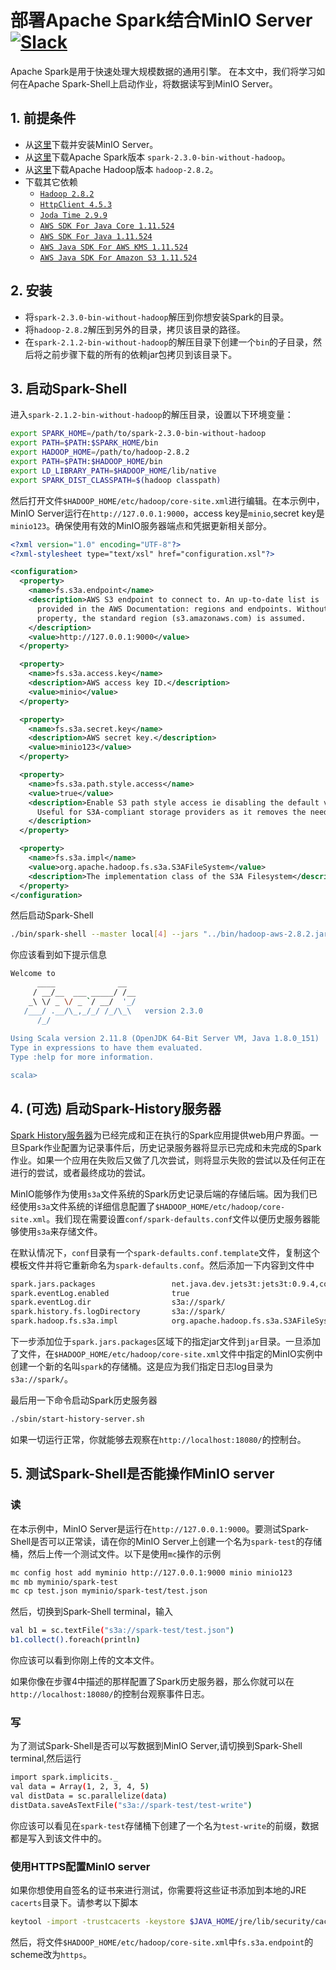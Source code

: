 # 部署Apache Spark结合MinIO Server [![Slack](https://slack.min.io/slack?type=svg)](https://slack.min.io)

Apache Spark是用于快速处理大规模数据的通用引擎。 在本文中，我们将学习如何在Apache Spark-Shell上启动作业，将数据读写到MinIO Server。

## 1. 前提条件

- 从[这里](https://docs.min.io/docs/minio-quickstart-guide)下载并安装MinIO Server。
- 从[这里](https://www.apache.org/dyn/closer.lua/spark/spark-2.3.0/spark-2.3.0-bin-without-hadoop.tgz)下载Apache Spark版本 `spark-2.3.0-bin-without-hadoop`。
- 从[这里](https://www.apache.org/dist/hadoop/core/hadoop-2.8.2/hadoop-2.8.2.tar.gz)下载Apache Hadoop版本 `hadoop-2.8.2`。  
- 下载其它依赖
    - [`Hadoop 2.8.2`](https://mvnrepository.com/artifact/org.apache.hadoop/hadoop-aws/2.8.2)
    - [`HttpClient 4.5.3`](https://mvnrepository.com/artifact/org.apache.httpcomponents/httpclient/4.5.3)
    - [`Joda Time 2.9.9`](https://mvnrepository.com/artifact/joda-time/joda-time/2.9.9)
    - [`AWS SDK For Java Core 1.11.524`](https://mvnrepository.com/artifact/com.amazonaws/aws-java-sdk-core/1.11.524)
    - [`AWS SDK For Java 1.11.524`](https://mvnrepository.com/artifact/com.amazonaws/aws-java-sdk/1.11.524)
    - [`AWS Java SDK For AWS KMS 1.11.524`](http://mvnrepository.com/artifact/com.amazonaws/aws-java-sdk-kms/1.11.524)
    - [`AWS Java SDK For Amazon S3 1.11.524`](https://mvnrepository.com/artifact/com.amazonaws/aws-java-sdk-s3/1.11.524)

## 2. 安装

- 将`spark-2.3.0-bin-without-hadoop`解压到你想安装Spark的目录。
- 将`hadoop-2.8.2`解压到另外的目录，拷贝该目录的路径。
- 在`spark-2.1.2-bin-without-hadoop`的解压目录下创建一个`bin`的子目录，然后将之前步骤下载的所有的依赖jar包拷贝到该目录下。

## 3. 启动Spark-Shell

进入`spark-2.1.2-bin-without-hadoop`的解压目录，设置以下环境变量：

```sh
export SPARK_HOME=/path/to/spark-2.3.0-bin-without-hadoop
export PATH=$PATH:$SPARK_HOME/bin
export HADOOP_HOME=/path/to/hadoop-2.8.2
export PATH=$PATH:$HADOOP_HOME/bin
export LD_LIBRARY_PATH=$HADOOP_HOME/lib/native
export SPARK_DIST_CLASSPATH=$(hadoop classpath)
```

然后打开文件`$HADOOP_HOME/etc/hadoop/core-site.xml`进行编辑。在本示例中，MinIO Server运行在`http://127.0.0.1:9000`，access key是`minio`,secret key是`minio123`。确保使用有效的MinIO服务器端点和凭据更新相关部分。

```xml
<?xml version="1.0" encoding="UTF-8"?>
<?xml-stylesheet type="text/xsl" href="configuration.xsl"?>

<configuration>
  <property>
    <name>fs.s3a.endpoint</name>
    <description>AWS S3 endpoint to connect to. An up-to-date list is
      provided in the AWS Documentation: regions and endpoints. Without this
      property, the standard region (s3.amazonaws.com) is assumed.
    </description>
    <value>http://127.0.0.1:9000</value>
  </property>

  <property>
    <name>fs.s3a.access.key</name>
    <description>AWS access key ID.</description>
    <value>minio</value>
  </property>

  <property>
    <name>fs.s3a.secret.key</name>
    <description>AWS secret key.</description>
    <value>minio123</value>
  </property>

  <property>
    <name>fs.s3a.path.style.access</name>
    <value>true</value>
    <description>Enable S3 path style access ie disabling the default virtual hosting behaviour.
      Useful for S3A-compliant storage providers as it removes the need to set up DNS for virtual hosting.
    </description>
  </property>

  <property>
    <name>fs.s3a.impl</name>
    <value>org.apache.hadoop.fs.s3a.S3AFileSystem</value>
    <description>The implementation class of the S3A Filesystem</description>
  </property>
</configuration>

```

然后启动Spark-Shell

```sh
./bin/spark-shell --master local[4] --jars "../bin/hadoop-aws-2.8.2.jar,../bin/httpclient-4.5.3.jar,../bin/aws-java-sdk-core-1.11.524.jar,../bin/aws-java-sdk-kms-1.11.524.jar,../bin/aws-java-sdk-1.11.524.jar,../bin/aws-java-sdk-s3-1.11.524.jar,../bin/joda-time-2.9.9.jar"
```

你应该看到如下提示信息

```sh
Welcome to
      ____              __
     / __/__  ___ _____/ /__
    _\ \/ _ \/ _ `/ __/  '_/
   /___/ .__/\_,_/_/ /_/\_\   version 2.3.0
      /_/
         
Using Scala version 2.11.8 (OpenJDK 64-Bit Server VM, Java 1.8.0_151)
Type in expressions to have them evaluated.
Type :help for more information.

scala> 
```

## 4. (可选) 启动Spark-History服务器

[Spark History服务器](https://spark.apache.org/docs/latest/monitoring.html)为已经完成和正在执行的Spark应用提供web用户界面。一旦Spark作业配置为记录事件后，历史记录服务器将显示已完成和未完成的Spark作业。如果一个应用在失败后又做了几次尝试，则将显示失败的尝试以及任何正在进行的尝试，或者最终成功的尝试。

MinIO能够作为使用`s3a`文件系统的Spark历史记录后端的存储后端。因为我们已经使用`s3a`文件系统的详细信息配置了`$HADOOP_HOME/etc/hadoop/core-site.xml`。我们现在需要设置`conf/spark-defaults.conf`文件以便历史服务器能够使用`s3a`来存储文件。

在默认情况下，`conf`目录有一个`spark-defaults.conf.template`文件，复制这个模板文件并将它重新命名为`spark-defaults.conf`。然后添加一下内容到文件中

```sh
spark.jars.packages                 net.java.dev.jets3t:jets3t:0.9.4,com.google.guava:guava:14.0.1,com.amazonaws:aws-java-sdk:1.11.234,org.apache.hadoop:hadoop-aws:2.8.2
spark.eventLog.enabled              true
spark.eventLog.dir                  s3a://spark/
spark.history.fs.logDirectory       s3a://spark/
spark.hadoop.fs.s3a.impl            org.apache.hadoop.fs.s3a.S3AFileSystem
```

下一步添加位于`spark.jars.packages`区域下的指定jar文件到`jar`目录。一旦添加了文件，在`$HADOOP_HOME/etc/hadoop/core-site.xml`文件中指定的MinIO实例中创建一个新的名叫`spark`的存储桶。这是应为我们指定日志log目录为`s3a://spark/`。

最后用一下命令启动Spark历史服务器

```sh
./sbin/start-history-server.sh 
``` 
如果一切运行正常，你就能够去观察在`http://localhost:18080/`的控制台。


## 5. 测试Spark-Shell是否能操作MinIO server

### 读

在本示例中，MinIO Server是运行在`http://127.0.0.1:9000`。要测试Spark-Shell是否可以正常读，请在你的MinIO Server上创建一个名为`spark-test`的存储桶，然后上传一个测试文件。以下是使用`mc`操作的示例

```sh
mc config host add myminio http://127.0.0.1:9000 minio minio123
mc mb myminio/spark-test
mc cp test.json myminio/spark-test/test.json
```

然后，切换到Spark-Shell terminal，输入

```sh
val b1 = sc.textFile("s3a://spark-test/test.json")
b1.collect().foreach(println)
```

你应该可以看到你刚上传的文本文件。

如果你像在步骤4中描述的那样配置了Spark历史服务器，那么你就可以在`http://localhost:18080/`的控制台观察事件日志。

### 写

为了测试Spark-Shell是否可以写数据到MinIO Server,请切换到Spark-Shell terminal,然后运行

```sh
import spark.implicits._
val data = Array(1, 2, 3, 4, 5)
val distData = sc.parallelize(data)
distData.saveAsTextFile("s3a://spark-test/test-write")
```

你应该可以看见在`spark-test`存储桶下创建了一个名为`test-write`的前缀，数据都是写入到该文件中的。

### 使用HTTPS配置MinIO server

如果你想使用自签名的证书来进行测试，你需要将这些证书添加到本地的JRE `cacerts`目录下。请参考以下脚本

```sh
keytool -import -trustcacerts -keystore $JAVA_HOME/jre/lib/security/cacerts -storepass changeit -noprompt -alias mycert -file /home/username/.minio/certs/public.crt
```

然后，将文件`$HADOOP_HOME/etc/hadoop/core-site.xml`中`fs.s3a.endpoint`的scheme改为`https`。